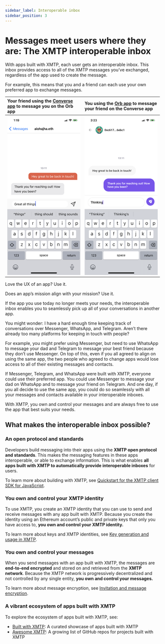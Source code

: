 ```yaml
---
sidebar_label: Interoperable inbox
sidebar_position: 3
---
```


# Messages meet users where they are: The XMTP interoperable inbox

With apps built with XMTP, each user gets an interoperable inbox. This inbox provides access to all of the XMTP messages you’ve exchanged, regardless of the app used to create the message.

For example, this means that you and a friend can each use your own preferred app to exchange messages.

| Your friend using the [Converse app](https://getconverse.app/) to message you on the Orb app | You using the [Orb app](https://orb.ac/) to message your friend on the Converse app |
|:-------------------------|:-------------------------|
| ![](img/your-friend-in-converse.png) | ![](img/you-in-orb.png)|

Love the UX of an app? Use it.

Does an app’s mission align with your mission? Use it.

If the app you use today no longer meets your needs, the interoperable inbox enables you to seamlessly pick up all of your conversations in another app.

You might wonder: I have a hard enough time keeping track of conversations over Messenger, WhatsApp, and Telegram. Aren’t there already too many platforms for keeping in touch with people?

For example, you might prefer using Messenger, but need to use WhatsApp to message your dad and Telegram to message your best friend because they don’t use Messenger. On top of this, even if you all agreed to align on using the same app, the two people who agreed to change apps would lose access to all of their existing messages and contacts.

If Messenger, Telegram, and WhatsApp were built with XMTP, everyone could use their preferred app. You could use Messenger to message your dad on WhatsApp and to message your friend on Telegram. And one day, if you all decide to use the same app, you could do so seamlessly with all your messages and contacts available in your interoperable inboxes.

With XMTP, you own and control your messages and are always free to use the app that best suits your needs.

## What makes the interoperable inbox possible?

### An open protocol and standards

Developers build messaging into their apps using the **XMTP open protocol and standards**. This makes the messaging features in these apps interoperable, or able to exchange information. This is what enables **all apps built with XMTP to automatically provide interoperable inboxes** for users.

To learn more about building with XMTP, see [Quickstart for the XMTP client SDK for JavaScript](https://xmtp.org/docs/tutorials/quickstart).

### You own and control your XMTP identity

To use XMTP, you create an XMTP identity that you can use to send and receive messages with any app built with XMTP. Because you create the identity using an Ethereum account’s public and private keys that only you have access to, **you own and control your XMTP identity.**

To learn more about keys and XMTP identities, see [Key generation and usage in XMTP](https://xmtp.org/docs/concepts/key-generation-and-usage).

### You own and control your messages

When you send messages with an app built with XMTP, the messages are **end-to-end encrypted** and stored on and retrieved from the **XMTP network**. Because the XMTP network is progressively decentralized and not controlled by any single entity, **you own and control your messages.**

To learn more about message encryption, see [Invitation and message encryption](https://xmtp.org/docs/concepts/invitation-and-message-encryption).

### A vibrant ecosystem of apps built with XMTP

To explore the ecosystem of apps built with XMTP, see:

- [Built with XMTP](/built-with-xmtp): A curated showcase of apps built with XMTP‍
- [Awesome XMTP](https://github.com/xmtp/awesome-xmtp): A growing list of GitHub repos for projects built with XMTP‍
